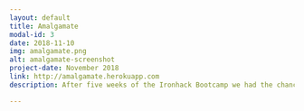 ```yaml
---
layout: default
title: Amalgamate
modal-id: 3
date: 2018-11-10
img: amalgamate.png
alt: amalgamate-screenshot
project-date: November 2018
link: http://amalgamate.herokuapp.com
description: After five weeks of the Ironhack Bootcamp we had the chance to build an app. This is an icebreaking network for closed groups (such as a Bootcamp cohort) to get to know each other faster. We used Express, node, MongoDB and more. We had time for five days.

---
```

